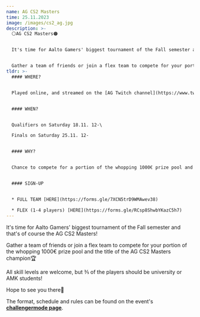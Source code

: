```yaml
---
name: AG CS2 Masters
time: 25.11.2023
image: /images/cs2_ag.jpg
description: >-
  ⚪️AG CS2 Masters🟠


  It's time for Aalto Gamers' biggest tournament of the Fall semester and that's of course the AG CS2 Masters!


  Gather a team of friends or join a flex team to compete for your portion of the whopping 1000€ prize pool and the title of the AG CS2 Masters champion🏆
tldr: >-
  #### WHERE?


  Played online, and streamed on the [AG Twitch channel](https://www.twitch.tv/aaltogamers)


  #### WHEN?


  Qualifiers on Saturday 18.11. 12-\

  Finals on Saturday 25.11. 12-


  #### WHY?


  Chance to compete for a portion of the whopping 1000€ prize pool and the title of the AG CS2 Masters champion🏆


  #### SIGN-UP


  * FULL TEAM [HERE](https://forms.gle/7XCN5trD9WMAwev38)

  * FLEX (1-4 players) [HERE](https://forms.gle/RCsp8ShwbYKazC5h7)
---
```

It's time for Aalto Gamers' biggest tournament of the Fall semester and that's of course the AG CS2 Masters!

Gather a team of friends or join a flex team to compete for your portion of the whopping 1000€ prize pool and the title of the AG CS2 Masters champion🏆

All skill levels are welcome, but ⅗ of the players should be university or AMK students!

Hope to see you there👋

The format, schedule and rules can be found on the event's **[challengermode page](https://www.challengermode.com/tournaments/cbdc9f5f-99cd-4a63-a960-08dbc41ce8ea)**.




